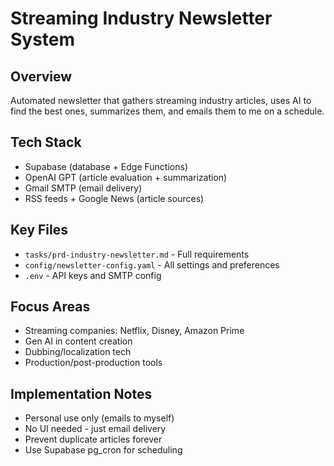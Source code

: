 # Streaming Industry Newsletter System

## Overview
Automated newsletter that gathers streaming industry articles, uses AI to find the best ones, summarizes them, and emails them to me on a schedule.

## Tech Stack
- Supabase (database + Edge Functions)
- OpenAI GPT (article evaluation + summarization) 
- Gmail SMTP (email delivery)
- RSS feeds + Google News (article sources)

## Key Files
- `tasks/prd-industry-newsletter.md` - Full requirements
- `config/newsletter-config.yaml` - All settings and preferences
- `.env` - API keys and SMTP config

## Focus Areas
- Streaming companies: Netflix, Disney, Amazon Prime
- Gen AI in content creation
- Dubbing/localization tech
- Production/post-production tools

## Implementation Notes
- Personal use only (emails to myself)
- No UI needed - just email delivery
- Prevent duplicate articles forever
- Use Supabase pg_cron for scheduling